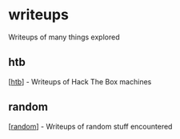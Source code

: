# writeups
Writeups of many things explored

## htb
\[[htb](htb)\] - Writeups of Hack The Box machines

## random
\[[random](random)\] - Writeups of random stuff encountered
